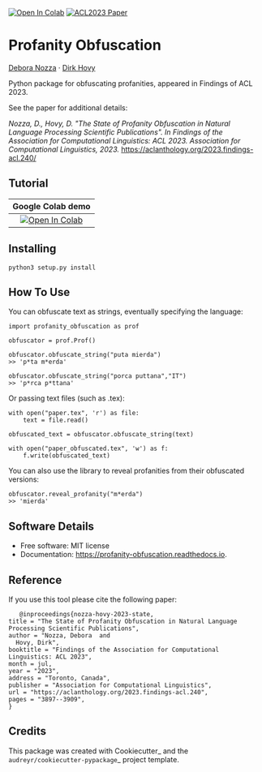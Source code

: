 <a href="https://colab.research.google.com/drive/1fXJjr_rwqvpp1IdNQ4dxqN4Dp88cxO97?usp=sharing"><img src="https://colab.research.google.com/assets/colab-badge.svg" alt="Open In Colab"></a>
[![ACL2023 Paper](https://img.shields.io/badge/ACL-2023-brightgreen)](https://aclanthology.org/2023.findings-acl.240/)


# Profanity Obfuscation

[Debora Nozza](https://deboranozza.com/) · [Dirk Hovy](http://www.dirkhovy.com/)

Python package for obfuscating profanities, appeared in Findings of ACL 2023.

See the paper for additional details:

*Nozza, D., Hovy, D. "The State of Profanity Obfuscation in Natural Language Processing Scientific Publications". In Findings of the Association for Computational Linguistics: ACL 2023. Association for Computational Linguistics, 2023.* https://aclanthology.org/2023.findings-acl.240/


## Tutorial  
| Google Colab demo | 
|:-:|
|[![Open In Colab](https://colab.research.google.com/assets/colab-badge.svg)](https://colab.research.google.com/drive/1HSDCSU2K_QWIxHhn9BiRI5UAQktBMnvo?usp=sharing)|

## Installing

    python3 setup.py install

## How To Use

You can obfuscate text as strings, eventually specifying the language:


    import profanity_obfuscation as prof

    obfuscator = prof.Prof()

    obfuscator.obfuscate_string("puta mierda")
    >> 'p*ta m*erda'

    obfuscator.obfuscate_string("porca puttana","IT")
    >> 'p*rca p*ttana'

Or passing text files (such as .tex):

    with open("paper.tex", 'r') as file:
        text = file.read()

    obfuscated_text = obfuscator.obfuscate_string(text)

    with open("paper_obfuscated.tex", 'w') as f:
        f.write(obfuscated_text)

You can also use the library to reveal profanities from their obfuscated versions:

    obfuscator.reveal_profanity("m*erda")
    >> 'mierda'

## Software Details

* Free software: MIT license
* Documentation: https://profanity-obfuscation.readthedocs.io.


## Reference

If you use this tool please cite the following paper:

       @inproceedings{nozza-hovy-2023-state,
    title = "The State of Profanity Obfuscation in Natural Language Processing Scientific Publications",
    author = "Nozza, Debora  and
      Hovy, Dirk",
    booktitle = "Findings of the Association for Computational Linguistics: ACL 2023",
    month = jul,
    year = "2023",
    address = "Toronto, Canada",
    publisher = "Association for Computational Linguistics",
    url = "https://aclanthology.org/2023.findings-acl.240",
    pages = "3897--3909",
    }


## Credits

This package was created with Cookiecutter_ and the `audreyr/cookiecutter-pypackage`_ project template.
